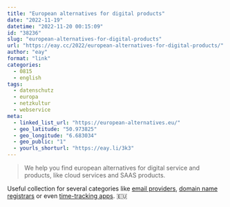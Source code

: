 ```yaml
---
title: "European alternatives for digital products"
date: "2022-11-19"
datetime: "2022-11-20 00:15:09"
id: "38236"
slug: "european-alternatives-for-digital-products"
url: "https://eay.cc/2022/european-alternatives-for-digital-products/"
author: "eay"
format: "link"
categories:
  - 0815
  - english
tags:
  - datenschutz
  - europa
  - netzkultur
  - webservice
meta:
  - linked_list_url: "https://european-alternatives.eu/"
  - geo_latitude: "50.973825"
  - geo_longitude: "6.683034"
  - geo_public: "1"
  - yourls_shorturl: "https://eay.li/3k3"
---
```


> We help you find european alternatives for digital service and products, like cloud services and SAAS products.

Useful collection for several categories like [email providers](https://european-alternatives.eu/category/email-providers), [domain name registrars](https://european-alternatives.eu/category/domain-name-registrar) or even [time-tracking apps](https://european-alternatives.eu/category/timetracking-apps). 🇪🇺
